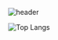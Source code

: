 ![header](https://capsule-render.vercel.app/api?type=waving&color=random&height=300&section=header&text=HELLO%20THERE-nl-I’m%20Suho%20Kim,%20a%20developer%20who%20loves%20climbing.&fontSize=35)

![Top Langs](https://github-readme-stats.vercel.app/api/top-langs/?username=suhokym&layout=compact)
